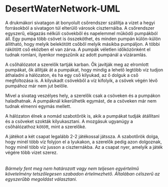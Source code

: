 # DesertWaterNetwork-UML

A drukmákori sivatagon át bonyolult csőrendszer szállítja a vizet a hegyi forrásokból a 
sivatagon túl elterülő városok ciszternáiba. A csőrendszer egyszerű, elágazás nélküli 
csövekből és napelemmel működő pumpákból áll. Egy pumpa több csövet is összeköthet, és 
minden pumpán külön-külön állítható, hogy melyik belekötött csőből melyik másikba 
pumpáljon. A többi rákötött cső eközben el van zárva. A pumpák véletlen időközönként el 
tudnak romlani, ilyenkor megszűnik az adott pumpánál a vízáramlás.

A csőhálózatot a szerelők tartják karban. Ők javítják meg az elromlott pumpákat, ők állítják 
át a pumpákat, hogy mindig a lehető legtöbb víz tudjon áthaladni a hálózaton, és ha egy cső 
kilyukad, az ő dolguk a cső megfoltozása is. A kilyukadt csövekből a víz kifolyik, a csövek 
végén lévő pumpához már nem jut belőle.

Mivel a sivatag veszélyes hely, a szerelők csak a csöveken és a pumpákon haladhatnak. A 
pumpáknál kikerülhetik egymást, de a csöveken már nem tudnak elmenni egymás mellett.

A hálózaton élnek a nomád szabotőrök is, akik a pumpákat tudják átállítani és a csöveket 
szokták kilyukasztani. A mozgásuk ugyanúgy a csőhálózathoz kötött, mint a szerelőké.

A játékot a két csapat legalább 2-2 játékossal játssza. A szabotőrök dolga, hogy minél több 
víz folyjon el a lyukakon, a szerelők pedig azon dolgoznak, hogy minél több víz jusson a 
ciszternákba. Az a csapat nyer, amelyik a játék végére több vizet szerez.
<br>
<br>
<br>
<font size=”1”>*Bármely fent meg nem határozott vagy nem teljesen egyértelmű követelmény tetszőlegesen szabadon 
értelmezhető. Általában célszerű az egyszerűbb megoldást választani.*</font>
